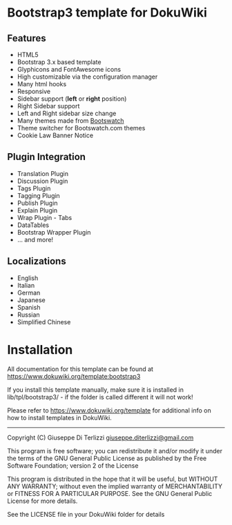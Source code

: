 Bootstrap3 template for DokuWiki
================================

## Features

  * HTML5
  * Bootstrap 3.x based template
  * Glyphicons and FontAwesome icons
  * High customizable via the configuration manager
  * Many html hooks
  * Responsive
  * Sidebar support (**left** or **right** position)
  * Right Sidebar support
  * Left and Right sidebar size change
  * Many themes made from [Bootswatch](https://bootswatch.com)
  * Theme switcher for Bootswatch.com themes
  * Cookie Law Banner Notice

## Plugin Integration

  * Translation Plugin
  * Discussion Plugin
  * Tags Plugin
  * Tagging Plugin
  * Publish Plugin
  * Explain Plugin
  * Wrap Plugin - Tabs
  * DataTables
  * Bootstrap Wrapper Plugin
  * ... and more!
  
## Localizations

  * English
  * Italian
  * German
  * Japanese
  * Spanish
  * Russian
  * Simplified Chinese


# Installation

All documentation for this template can be found at
https://www.dokuwiki.org/template:bootstrap3

If you install this template manually, make sure it is installed in
lib/tpl/bootstrap3/ - if the folder is called different it
will not work!

Please refer to https://www.dokuwiki.org/template for additional info
on how to install templates in DokuWiki.


----
Copyright (C) Giuseppe Di Terlizzi <giuseppe.diterlizzi@gmail.com>

This program is free software; you can redistribute it and/or modify
it under the terms of the GNU General Public License as published by
the Free Software Foundation; version 2 of the License

This program is distributed in the hope that it will be useful,
but WITHOUT ANY WARRANTY; without even the implied warranty of
MERCHANTABILITY or FITNESS FOR A PARTICULAR PURPOSE.  See the
GNU General Public License for more details.

See the LICENSE file in your DokuWiki folder for details

